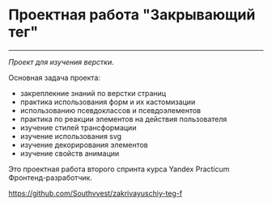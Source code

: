 # Проектная работа "Закрывающий тег"

_____

*Проект для изучения верстки.*

Основная задача проекта: 
* закреплекние знаний по верстки страниц
* практика использования форм и их кастомизации
* использованию псевдоклассов и псевдоэлементов
* практика по реакции элементов на действия пользователя
* изучение стилей трансформации
* изучение использования svg
* изучение декорирования элементов
* изучение свойств анимации



Это проектная работа второго спринта курса 
Yandex Practicum Фронтенд-разработчик.

https://github.com/Southvvest/zakrivayuschiy-teg-f